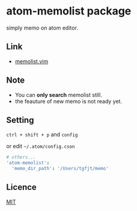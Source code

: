 # atom-memolist package

simply memo on atom editor.

## Link
+ [memolist.vim](https://github.com/glidenote/memolist.vim)

## Note
* You can **only search** memolist still.
* the feauture of new memo is not ready yet.

## Setting

`ctrl + shift + p` and `config`

or edit `~/.atom/config.cson`

```cson
# others...
'atom-memolist':
  'memo_dir_path': '/Users/tgfjt/memo'
```

## Licence
[MIT](https://github.com/tgfjt/atom-memolist/blob/master/LICENSE.md)
